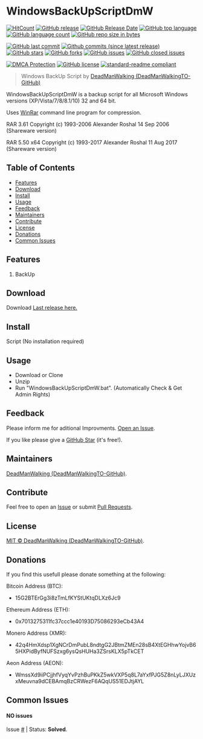 # WindowsBackUpScriptDmW
[![HitCount](http://hits.dwyl.io/DeadManWalkingTO/WindowsBackUpScriptDmW.svg)](../../)
[![GitHub release](https://img.shields.io/github/release/DeadManWalkingTO/WindowsBackUpScriptDmW/all.svg)](../../releases/latest)
[![GitHub Release Date](https://img.shields.io/github/release-date-pre/DeadManWalkingTO/WindowsBackUpScriptDmW.svg)](../../releases/latest)
[![GitHub top language](https://img.shields.io/github/languages/top/DeadManWalkingTO/WindowsBackUpScriptDmW.svg)](../../)
[![GitHub language count](https://img.shields.io/github/languages/count/DeadManWalkingTO/WindowsBackUpScriptDmW.svg)](../../)
[![GitHub repo size in bytes](https://img.shields.io/github/repo-size/DeadManWalkingTO/WindowsBackUpScriptDmW.svg)](../../)

[![GitHub last commit](https://img.shields.io/github/last-commit/DeadManWalkingTO/WindowsBackUpScriptDmW.svg)](../../)
[![Github commits (since latest release)](https://img.shields.io/github/commits-since/DeadManWalkingTO/WindowsBackUpScriptDmW/latest.svg)](../../)
[![GitHub stars](https://img.shields.io/github/stars/DeadManWalkingTO/WindowsBackUpScriptDmW.svg)](../../stargazers)
[![GitHub forks](https://img.shields.io/github/forks/DeadManWalkingTO/WindowsBackUpScriptDmW.svg)](../../network)
[![GitHub issues](https://img.shields.io/github/issues/DeadManWalkingTO/WindowsBackUpScriptDmW.svg)](../../issues)
[![GitHub closed issues](https://img.shields.io/github/issues-closed/DeadManWalkingTO/WindowsBackUpScriptDmW.svg)](../../issues)

[![DMCA Protection](https://img.shields.io/badge/DMCA-Protected-brightgreen.svg)](https://www.dmca.com/Takedowns.aspx?r=m)
[![GitHub license](https://img.shields.io/github/license/DeadManWalkingTO/WindowsBackUpScriptDmW.svg)](./LICENSE)
[![standard-readme compliant](https://img.shields.io/badge/readme%20style-standard-brightgreen.svg)](./README.md)

> Windows BackUp Script by [DeadManWalking (DeadManWalkingTO-GitHub)](https://github.com/DeadManWalkingTO)

WindowsBackUpScriptDmW is a backup script for all Microsoft Windows versions (XP/Vista/7/8/8.1/10) 32 and 64 bit. 

Uses [WinRar](www.win-rar.com) command line program for compression.

RAR 3.61   Copyright (c) 1993-2006 Alexander Roshal   14 Sep 2006 (Shareware version)

RAR 5.50 x64   Copyright (c) 1993-2017 Alexander Roshal   11 Aug 2017 (Shareware version)


## Table of Contents
- [Features](#features)
- [Download](#download)
- [Install](#install)
- [Usage](#usage)
- [Feedback](#feedback)
- [Maintainers](#maintainers)
- [Contribute](#contribute)
- [License](#license)
- [Donations](#donations)
- [Common Issues](#common-issues)

## Features
1. BackUp

## Download
Download [Last release here.](../../releases/latest)

## Install
Script (No installation required)

## Usage
* Download or Clone
* Unzip
* Run "WindowsBackUpScriptDmW.bat". (Automatically Check & Get Admin Rights)

## Feedback
Please inform me for aditional Improvments. [Open an Issue](../../issues).

If you like please give a [GitHub Star](../../stargazers) (it's free!).

## Maintainers
[DeadManWalking (DeadManWalkingTO-GitHub)](https://github.com/DeadManWalkingTO).

## Contribute
Feel free to open an [Issue](../../issues/new) or submit [Pull Requests](../../pulls).

## License
[MIT © DeadManWalking (DeadManWalkingTO-GitHub)](./LICENSE).

## Donations
If you find this usefull please donate something at the following:

Bitcoin Address (BTC):
* 15G2BTErGg3i8zTmLfKYStUKtqDLXz6Jc9

Ethereum Address (ETH):
* 0x7013275311fc37ccc1e40193D75086293eCb43A4

Monero Address (XMR):
* 42q4HmXdsp1XgNCrDmPubL8ndtgG2JBtmZMEn28sB4XtEGHhwYojvB65HXPidByfNUFSzxg6ysQsHUHa3ZSrsKLX5pTkCET

Aeon Address (AEON):
* WmssXd9iiPCjjhfVyqYvPzhBuPKkZ5wkVXP5q8L7aYxfPJG5Z8nLyLJXUzxMeuvna9dCEBAmqBzCRWezF6AQqUS51EDJtjAYL

## Common Issues

#### NO issues
Issue [#](../../issues/) | Status: **Solved**.
